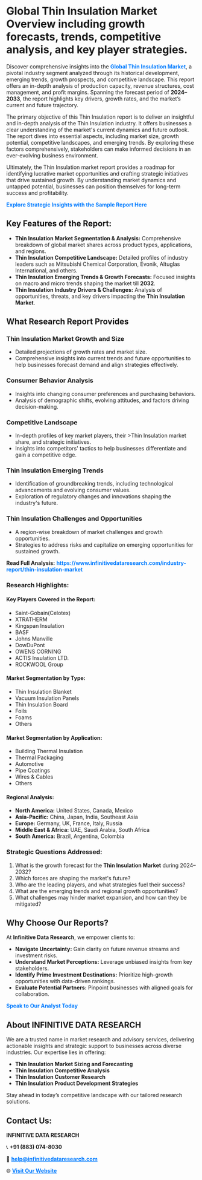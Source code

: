 <h1>Global Thin Insulation Market Overview including growth forecasts, trends, competitive analysis, and key player strategies.</h1>
<p>
Discover comprehensive insights into the 
<a href="https://www.infinitivedataresearch.com/industry-report/thin-insulation-market" rel="dofollow" style="color: #007BFF; text-decoration: none;"><strong>Global Thin Insulation Market</strong></a>, a pivotal industry segment analyzed through its historical development, emerging trends, growth prospects, and competitive landscape. This report offers an in-depth analysis of production capacity, revenue structures, cost management, and profit margins. Spanning the forecast period of <strong>2024–2033</strong>, the report highlights key drivers, growth rates, and the market’s current and future trajectory.
</p>
<p>
The primary objective of this Thin Insulation report is to deliver an insightful and in-depth analysis of the Thin Insulation industry. It offers businesses a clear understanding of the market's current dynamics and future outlook. The report dives into essential aspects, including market size, growth potential, competitive landscapes, and emerging trends. By exploring these factors comprehensively, stakeholders can make informed decisions in an ever-evolving business environment.
</p>
<p>
Ultimately, the Thin Insulation market report provides a roadmap for identifying lucrative market opportunities and crafting strategic initiatives that drive sustained growth. By understanding market dynamics and untapped potential, businesses can position themselves for long-term success and profitability.
</p>
<p>
<a href="https://www.infinitivedataresearch.com/request-sample/reportId=105846" style="color: #007BFF; text-decoration: none;"><strong>Explore Strategic Insights with the Sample Report Here</strong></a>
</p>

<h2>Key Features of the Report:</h2>
<ul>
<li><strong>Thin Insulation Market Segmentation & Analysis:</strong> Comprehensive breakdown of global market shares across product types, applications, and regions.</li>
<li><strong>Thin Insulation Competitive Landscape:</strong> Detailed profiles of industry leaders such as Mitsubishi Chemical Corporation, Evonik, Altuglas International, and others.</li>
<li><strong>Thin Insulation Emerging Trends & Growth Forecasts:</strong> Focused insights on macro and micro trends shaping the market till <strong>2032</strong>.</li>
<li><strong>Thin Insulation Industry Drivers & Challenges:</strong> Analysis of opportunities, threats, and key drivers impacting the <strong>Thin Insulation Market</strong>.</li>
</ul>

<h2>What Research Report Provides</h2>
<h3>Thin Insulation Market Growth and Size</h3>
<ul>
<li>Detailed projections of growth rates and market size.</li>
<li>Comprehensive insights into current trends and future opportunities to help businesses forecast demand and align strategies effectively.</li>
</ul>

<h3>Consumer Behavior Analysis</h3>
<ul>
<li>Insights into changing consumer preferences and purchasing behaviors.</li>
<li>Analysis of demographic shifts, evolving attitudes, and factors driving decision-making.</li>
</ul>

<h3>Competitive Landscape</h3>
<ul>
<li>In-depth profiles of key market players, their >Thin Insulation market share, and strategic initiatives.</li>
<li>Insights into competitors' tactics to help businesses differentiate and gain a competitive edge.</li>
</ul>

<h3>Thin Insulation Emerging Trends</h3>
<ul>
<li>Identification of groundbreaking trends, including technological advancements and evolving consumer values.</li>
<li>Exploration of regulatory changes and innovations shaping the industry's future.</li>
</ul>

<h3>Thin Insulation Challenges and Opportunities</h3>
<ul>
<li>A region-wise breakdown of market challenges and growth opportunities.</li>
<li>Strategies to address risks and capitalize on emerging opportunities for sustained growth.</li>
</ul>
<p><strong>Read Full Analysis:</strong> <a href="https://www.infinitivedataresearch.com/industry-report/thin-insulation-market" rel="dofollow" style="color: #007BFF; text-decoration: none;"><strong>https://www.infinitivedataresearch.com/industry-report/thin-insulation-market</strong></a></p>
<h3>Research Highlights:</h3>
<h4>Key Players Covered in the Report:</h4>
<ul><li>Saint-Gobain(Celotex)</li><li>XTRATHERM</li><li>Kingspan Insulation</li><li>BASF</li><li>Johns Manville</li><li>DowDuPont</li><li>OWENS CORNING</li><li>ACTIS Insulation LTD.</li><li>ROCKWOOL Group</li></ul>
<h4>Market Segmentation by Type:</h4>
<ul><li>Thin Insulation Blanket</li><li>Vacuum Insulation Panels</li><li>Thin Insulation Board</li><li>Foils</li><li>Foams</li><li>Others</li></ul>
<h4>Market Segmentation by Application:</h4>
<ul><li>Building Thermal Insulation</li><li>Thermal Packaging</li><li>Automotive</li><li>Pipe Coatings</li><li>Wires &amp; Cables</li><li>Others</li></ul>

<h4>Regional Analysis:</h4>
<ul>
<li><strong>North America:</strong> United States, Canada, Mexico</li>
<li><strong>Asia-Pacific:</strong> China, Japan, India, Southeast Asia</li>
<li><strong>Europe:</strong> Germany, UK, France, Italy, Russia</li>
<li><strong>Middle East & Africa:</strong> UAE, Saudi Arabia, South Africa</li>
<li><strong>South America:</strong> Brazil, Argentina, Colombia</li>
</ul>

<h3>Strategic Questions Addressed:</h3>
<ol>
<li>What is the growth forecast for the <strong>Thin Insulation Market</strong> during 2024–2032?</li>
<li>Which forces are shaping the market's future?</li>
<li>Who are the leading players, and what strategies fuel their success?</li>
<li>What are the emerging trends and regional growth opportunities?</li>
<li>What challenges may hinder market expansion, and how can they be mitigated?</li>
</ol>

<h2>Why Choose Our Reports?</h2>
<p>At <strong>Infinitive Data Research</strong>, we empower clients to:</p>
<ul>
<li><strong>Navigate Uncertainty:</strong> Gain clarity on future revenue streams and investment risks.</li>
<li><strong>Understand Market Perceptions:</strong> Leverage unbiased insights from key stakeholders.</li>
<li><strong>Identify Prime Investment Destinations:</strong> Prioritize high-growth opportunities with data-driven rankings.</li>
<li><strong>Evaluate Potential Partners:</strong> Pinpoint businesses with aligned goals for collaboration.</li>
</ul>
<p><a href="https://www.infinitivedataresearch.com/industry-report/thin-insulation-market" rel="dofollow" style="color: #007BFF; text-decoration: none;"><strong>Speak to Our Analyst Today</strong></a></p>

<h2>About INFINITIVE DATA RESEARCH</h2>
<p>We are a trusted name in market research and advisory services, delivering actionable insights and strategic support to businesses across diverse industries. Our expertise lies in offering:</p>
<ul>
<li><strong>Thin Insulation Market Sizing and Forecasting</strong></li>
<li><strong>Thin Insulation Competitive Analysis</strong></li>
<li><strong>Thin Insulation Customer Research</strong></li>
<li><strong>Thin Insulation Product Development Strategies</strong></li>
</ul>
<p>Stay ahead in today’s competitive landscape with our tailored research solutions.</p>

<h2>Contact Us:</h2>
<p><strong>INFINITIVE DATA RESEARCH</strong></p>
<p>📞 <strong>+91 (883) 074-8030</strong></p>
<p>📧 <strong><a href="mailto:help@infinitivedataresearch.com" style="color: #007BFF;">help@infinitivedataresearch.com</a></strong></p>
<p>🌐 <strong><a href="https://www.infinitivedataresearch.com" rel="dofollow" style="color: #007BFF;">Visit Our Website</a></strong></p>
